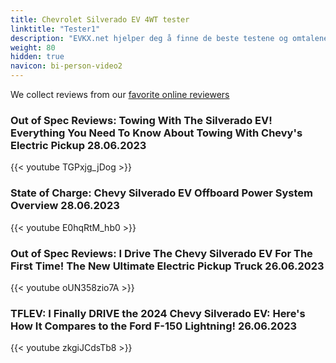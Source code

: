 ```yaml
---
title: Chevrolet Silverado EV 4WT tester
linktitle: "Tester1"
description: "EVKX.net hjelper deg å finne de beste testene og omtalene av denne modellen. "
weight: 80
hidden: true
navicon: bi-person-video2
---
```

We collect reviews from our [favorite online reviewers](/guides/evreviewers/)

### Out of Spec Reviews: Towing With The Silverado EV! Everything You Need To Know About Towing With Chevy's Electric Pickup 28.06.2023

{{< youtube TGPxjg_jDog >}}

### State of Charge: Chevy Silverado EV Offboard Power System Overview 28.06.2023

{{< youtube E0hqRtM_hb0 >}}

### Out of Spec Reviews: I Drive The Chevy Silverado EV For The First Time! The New Ultimate Electric Pickup Truck 26.06.2023

{{< youtube oUN358zio7A >}}

### TFLEV: I Finally DRIVE the 2024 Chevy Silverado EV: Here's How It Compares to the Ford F-150 Lightning! 26.06.2023

{{< youtube zkgiJCdsTb8 >}}

